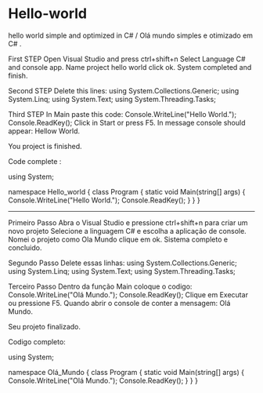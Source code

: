# Hello-world
hello world simple and optimized in C# / Olá mundo simples e otimizado em C# .

First STEP 
Open Visual Studio and press ctrl+shift+n
Select Language C# and console app.
Name project hello world click ok.
System completed and finish.

Second STEP
Delete this lines: 
using System.Collections.Generic;
using System.Linq;
using System.Text;
using System.Threading.Tasks;

Third STEP
In Main paste this code:
Console.WriteLine("Hello World.");
Console.ReadKey();
Click in Start or press F5.
In message console should appear: Hellow World.

You project is finished. 

Code complete :

using System;

namespace Hello_world
{
    class Program
    {
        static void Main(string[] args)
        {
            Console.WriteLine("Hello World.");
            Console.ReadKey();
        }
    }
}
__________________________________________________________________________________________________________________________
Primeiro Passo
Abra o Visual Studio e pressione ctrl+shift+n para criar um novo projeto
Selecione a linguagem C# e escolha a aplicação de console.
Nomei o projeto como Ola Mundo clique em ok.
Sistema completo e concluido.

Segundo Passo
Delete essas linhas:
using System.Collections.Generic;
using System.Linq;
using System.Text;
using System.Threading.Tasks;

Terceiro Passo
Dentro da função Main coloque o codigo:
Console.WriteLine("Olá Mundo.");
Console.ReadKey();
Clique em Executar ou pressione F5.
Quando abrir o console de conter a mensagem: Olá Mundo.

Seu projeto finalizado.

Codigo completo:

using System;

namespace Olá_Mundo
{
    class Program
    {
        static void Main(string[] args)
        {
            Console.WriteLine("Olá Mundo.");
            Console.ReadKey();
        }
    }
}
